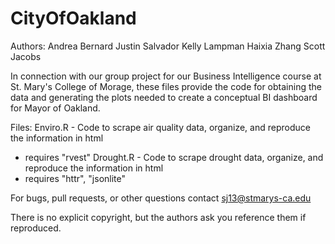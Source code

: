 # CityOfOakland

Authors:
Andrea Bernard
Justin Salvador
Kelly Lampman
Haixia Zhang
Scott Jacobs

In connection with our group project for our Business Intelligence course at St. Mary's College of Morage, these files provide the code for obtaining the data and generating the plots needed to create a conceptual BI dashboard for Mayor of Oakland. 

Files:
Enviro.R - Code to scrape air quality data, organize, and reproduce the information in html 
- requires "rvest"
Drought.R - Code to scrape drought data, organize, and reproduce the information in html
- requires "httr", "jsonlite"



For bugs, pull requests, or other questions contact sj13@stmarys-ca.edu

There is no explicit copyright, but the authors ask you reference them if reproduced.


